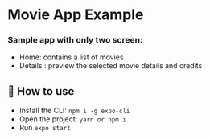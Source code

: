 # Movie App Example
  ### Sample app with only two screen:
 - Home: contains a list of movies 
 - Details : preview the selected movie details and credits


## 🚀 How to use

- Install the CLI: `npm i -g expo-cli`
- Open the project: `yarn or npm i`
- Run `expo start`
